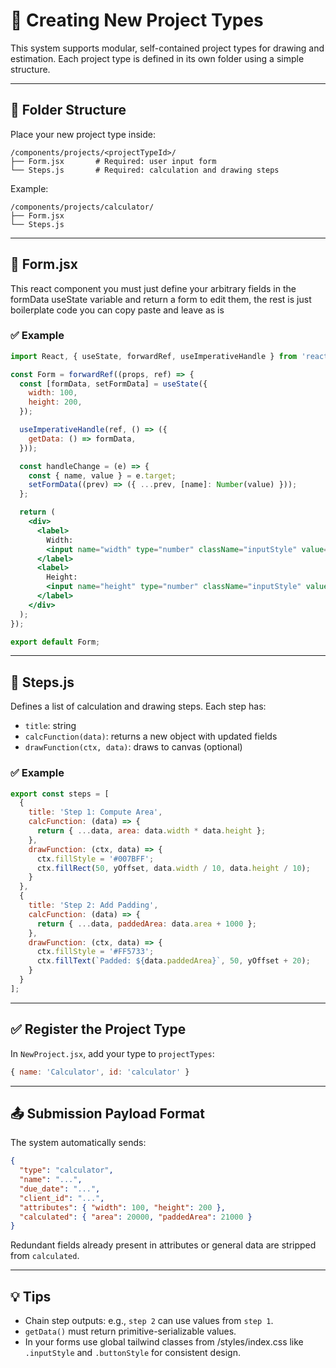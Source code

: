 
# 🧩 Creating New Project Types

This system supports modular, self-contained project types for drawing and estimation. Each project type is defined in its own folder using a simple structure.

---

## 📁 Folder Structure

Place your new project type inside:

```
/components/projects/<projectTypeId>/
├── Form.jsx       # Required: user input form
└── Steps.js       # Required: calculation and drawing steps
```

Example:

```
/components/projects/calculator/
├── Form.jsx
└── Steps.js
```

---

## 📄 Form.jsx

This react component you must just define your arbitrary fields in the formData useState variable and return a form to edit them, the rest is just boilerplate code you can copy paste and leave as is

### ✅ Example

```jsx
import React, { useState, forwardRef, useImperativeHandle } from 'react';

const Form = forwardRef((props, ref) => {
  const [formData, setFormData] = useState({
    width: 100,
    height: 200,
  });

  useImperativeHandle(ref, () => ({
    getData: () => formData,
  }));

  const handleChange = (e) => {
    const { name, value } = e.target;
    setFormData((prev) => ({ ...prev, [name]: Number(value) }));
  };

  return (
    <div>
      <label>
        Width:
        <input name="width" type="number" className="inputStyle" value={formData.width} onChange={handleChange} />
      </label>
      <label>
        Height:
        <input name="height" type="number" className="inputStyle" value={formData.height} onChange={handleChange} />
      </label>
    </div>
  );
});

export default Form;
```

---

## 📄 Steps.js

Defines a list of calculation and drawing steps. Each step has:

- `title`: string
- `calcFunction(data)`: returns a new object with updated fields
- `drawFunction(ctx, data)`: draws to canvas (optional)

### ✅ Example

```js
export const steps = [
  {
    title: 'Step 1: Compute Area',
    calcFunction: (data) => {
      return { ...data, area: data.width * data.height };
    },
    drawFunction: (ctx, data) => {
      ctx.fillStyle = '#007BFF';
      ctx.fillRect(50, yOffset, data.width / 10, data.height / 10);
    }
  },
  {
    title: 'Step 2: Add Padding',
    calcFunction: (data) => {
      return { ...data, paddedArea: data.area + 1000 };
    },
    drawFunction: (ctx, data) => {
      ctx.fillStyle = '#FF5733';
      ctx.fillText(`Padded: ${data.paddedArea}`, 50, yOffset + 20);
    }
  }
];
```

---

## ✅ Register the Project Type

In `NewProject.jsx`, add your type to `projectTypes`:

```js
{ name: 'Calculator', id: 'calculator' }
```

---

## 📤 Submission Payload Format

The system automatically sends:

```json
{
  "type": "calculator",
  "name": "...",
  "due_date": "...",
  "client_id": "...",
  "attributes": { "width": 100, "height": 200 },
  "calculated": { "area": 20000, "paddedArea": 21000 }
}
```

Redundant fields already present in attributes or general data are stripped from `calculated`.

---

## 💡 Tips

- Chain step outputs: e.g., `step 2` can use values from `step 1`.
- `getData()` must return primitive-serializable values.
- In your forms use global tailwind classes from /styles/index.css like `.inputStyle` and `.buttonStyle` for consistent design.
